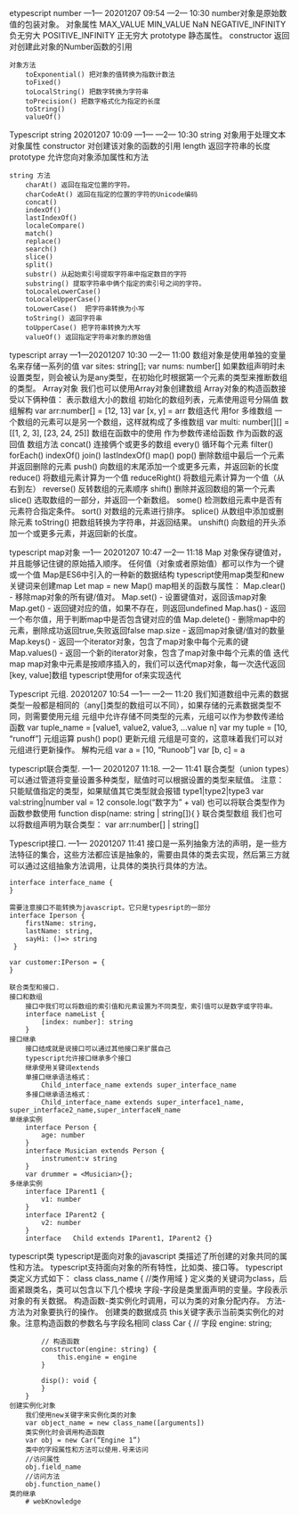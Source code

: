 etypescript number —1— 20201207 09:54  —2— 10:30
	number对象是原始数值的包装对象。
	对象属性
		MAX_VALUE
		MIN_VALUE
		NaN
		NEGATIVE_INFINITY 负无穷大
		POSITIVE_INFINITY 正无穷大
		prototype 静态属性。
		constructor 返回对创建此对象的Number函数的引用

	对象方法
		toExponential() 把对象的值转换为指数计数法
		toFixed()
		toLocalString() 把数字转换为字符串
		toPrecision() 把数字格式化为指定的长度
		toString()
		valueOf()

Typescript string 20201207 10:09 —1—  —2— 10:30
	string 对象用于处理文本
	对象属性
		constructor 对创建该对象的函数的引用
		length 返回字符串的长度
		prototype 允许您向对象添加属性和方法

	string 方法
		charAt() 返回在指定位置的字符。
		charCodeAt() 返回在指定的位置的字符的Unicode编码
		concat() 
		indexOf()
		lastIndexOf() 
		localeCompare()
		match() 
		replace()
		search()
		slice()
		split()
		substr() 从起始索引号提取字符串中指定数目的字符
		substring() 提取字符串中俩个指定的索引号之间的字符。
		toLocaleLowerCase()
		toLocaleUpperCase()
		toLowerCase()  把字符串转换为小写
		toString() 返回字符串
		toUpperCase() 把字符串转换为大写
		valueOf() 返回指定字符串对象的原始值

typescript array —1—20201207 10:30 —2— 11:00
	数组对象是使用单独的变量名来存储一系列的值
	var sites: string[];
	var nums: number[]
	如果数组声明时未设置类型，则会被认为是any类型，在初始化时根据第一个元素的类型来推断数组的类型。
	Array对象
		我们也可以使用Array对象创建数组
		Array对象的构造函数接受以下俩种值：
			表示数组大小的数组
			初始化的数组列表，元素使用逗号分隔值
	数组解构
		var arr:number[] = [12, 13]
		var [x, y] = arr
	数组迭代
		用for
	多维数组
		一个数组的元素可以是另一个数组，这样就构成了多维数组
		var multi: number[][] = [[1, 2, 3], [23, 24, 25]]
	数组在函数中的使用
		作为参数传递给函数
		作为函数的返回值
	数组方法
		concat() 连接俩个或更多的数组
		every() 循环每个元素
		filter()
		forEach()
		indexOf()
		join()
		lastIndexOf()
		map() 
		pop() 删除数组中最后一个元素并返回删除的元素
		push() 向数组的末尾添加一个或更多元素，并返回新的长度
		reduce() 将数组元素计算为一个值
		reduceRight() 将数组元素计算为一个值（从右到左）
		reverse() 反转数组的元素顺序
		shift() 删除并返回数组的第一个元素
		slice() 选取数组的一部分，并返回一个新数组。
		some() 检测数组元素中是否有元素符合指定条件。
		sort() 对数组的元素进行排序。
		splice() 从数组中添加或删除元素
		toString() 把数组转换为字符串，并返回结果。
		unshift() 向数组的开头添加一个或更多元素，并返回新的长度。

typescript map对象 —1— 20201207 10:47  —2— 11:18
	Map 对象保存键值对，并且能够记住键的原始插入顺序。
	任何值（对象或者原始值）都可以作为一个键或一个值
	Map是ES6中引入的一种新的数据结构
	typescript使用map类型和new 关键词来创建map
		Let map = new Map()
	map相关的函数与属性：
		Map.clear() - 移除map对象的所有键/值对。
		Map.set() - 设置键值对，返回该map对象
		Map.get() - 返回键对应的值，如果不存在，则返回undefined
		Map.has() - 返回一个布尔值，用于判断map中是否包含键对应的值
		Map.delete() - 删除map中的元素，删除成功返回true,失败返回false
		map.size - 返回map对象键/值对的数量
		Map.keys() - 返回一个iterator对象，包含了map对象中每个元素的键
		Map.values() - 返回一个新的iterator对象，包含了map对象中每个元素的值
	迭代map
		map对象中元素是按顺序插入的，我们可以迭代map对象，每一次迭代返回[key, value]数组
		typescript使用for of来实现迭代

Typescript 元组. 20201207 10:54 —1—  —2— 11:20
	我们知道数组中元素的数据类型一般都是相同的（any[]类型的数组可以不同），如果存储的元素数据类型不同，则需要使用元组
	元组中允许存储不同类型的元素，元组可以作为参数传递给函数
	var tuple_name = [value1, value2, value3, …value n]
	var my tuple = [10, “runoff”]
	元组运算
		push()
		pop() 
	更新元组
		元组是可变的，这意味着我们可以对元组进行更新操作。
	解构元组
		var a = [10, “Runoob”]
		var [b, c] = a

typescript联合类型. —1— 20201207 11:18. —2— 11:41
	联合类型（union types）可以通过管道将变量设置多种类型，赋值时可以根据设置的类型来赋值。
	注意：只能赋值指定的类型，如果赋值其它类型就会报错
	type1|type2|type3
	var val:string|number
	val = 12
	console.log(“数字为” + val)
	也可以将联合类型作为函数参数使用
	function disp(name: string | string[]){
	}
	联合类型数组
	我们也可以将数组声明为联合类型：
	var arr:number[] | string[]

Typescript接口. —1— 20201207 11:41 
	接口是一系列抽象方法的声明，是一些方法特征的集合，这些方法都应该是抽象的，需要由具体的类去实现，然后第三方就可以通过这组抽象方法调用，让具体的类执行具体的方法。

	interface interface_name {
	}

	需要注意接口不能转换为javascript。它只是typesript的一部分
	interface Iperson {
		firstName: string,
		lastName: string,
		sayHi: ()=> string
     }

	var customer:IPerson = {
	}
	
	联合类型和接口. 
	接口和数组
		接口中我们可以将数组的索引值和元素设置为不同类型，索引值可以是数字或字符串。
		interface nameList {
			[index: number]: string
		}
	接口继承
		接口结成就是说接口可以通过其他接口来扩展自己
		typescript允许接口继承多个接口
		继承使用关键词extends
		单接口继承语法格式：
			Child_interface_name extends super_interface_name
		多接口继承语法格式：
			Child_interface_name extends super_interface1_name, super_interface2_name,super_interfaceN_name
	单继承实例
		interface Person {
			age: number
		}
		interface Musician extends Person {
			instrument:v string
		}
		var drummer = <Musician>{};
	多继承实例
		interface IParent1 {
			v1:	number
		}
		interface IParent2 {
			v2: number
		}
		interface	Child extends IParent1, IParent2 {}

typescript类
	typescript是面向对象的javascript
	类描述了所创建的对象共同的属性和方法。
	typescript支持面向对象的所有特性，比如类、接口等。
	typescript类定义方式如下：
		class class_name {
			//类作用域
		}
	定义类的关键词为class，后面紧跟类名，类可以包含以下几个模块
		字段-字段是类里面声明的变量。字段表示对象的有关数据。
		构造函数-类实例化时调用，可以为类的对象分配内存。
		方法-方法为对象要执行的操作。
	创建类的数据成员
		this关键字表示当前类实例化的对象。注意构造函数的参数名与字段名相同
		class Car {
			// 字段
			engine: string;

			// 构造函数
			constructor(engine: string) {
				this.engine = engine
			}

			disp(): void {
			}
		}
	创建实例化对象
		我们使用new关键字来实例化类的对象
		var object_name = new class_name([arguments])
		类实例化时会调用构造函数
		var obj = new Car(“Engine 1”)
		类中的字段属性和方法可以使用.号来访问
		//访问属性
		obj.field_name
		//访问方法
		obj.function_name()
	类的继承
		# webKnowledge
